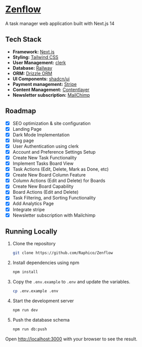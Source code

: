 # [Zenflow](https://zenflow.vercel.app/)

A task manager web application built with Next.js 14

## Tech Stack

- **Framework:** [Next.js](https://nextjs.org)
- **Styling:** [Tailwind CSS](https://tailwindcss.com)
- **User Management:** [clerk](https://clerk.com/)
- **Database:** [Railway](https://railway.app)
- **ORM:** [Drizzle ORM](https://orm.drizzle.team)
- **UI Components:** [shadcn/ui](https://ui.shadcn.com)
- **Payment management:** [Stripe](https://stripe.com)
- **Content Management:** [Contentlayer](https://www.contentlayer.dev)
- **Newsletter subscription:** [MailChimp](https://mailchimp.com/)

## Roadmap

- [x] SEO optimization & site configuration
- [x] Landing Page
- [x] Dark Mode Implementation
- [x] blog page
- [x] User Authentication using clerk
- [x] Account and Preference Settings Setup
- [x] Create New Task Functionality
- [x] Implement Tasks Board View
- [x] Task Actions (Edit, Delete, Mark as Done, etc)
- [x] Create New Board Column Feature
- [x] Column Actions (Edit and Delete) for Boards
- [x] Create New Board Capability
- [x] Board Actions (Edit and Delete)
- [x] Task Filtering, and Sorting Functionality
- [x] Add Analytics Page
- [x] Integrate stripe
- [x] Newsletter subscription with Mailchimp

## Running Locally

1. Clone the repository

   ```bash
   git clone https://github.com/Raphico/Zenflow
   ```

2. Install dependencies using npm

   ```bash
   npm install
   ```

3. Copy the `.env.example` to `.env` and update the variables.

   ```bash
   cp .env.example .env
   ```

4. Start the development server

   ```bash
   npm run dev
   ```

5. Push the database schema

   ```bash
   npm run db:push
   ```

Open [http://localhost:3000](http://localhost:3000) with your browser to see the result.
